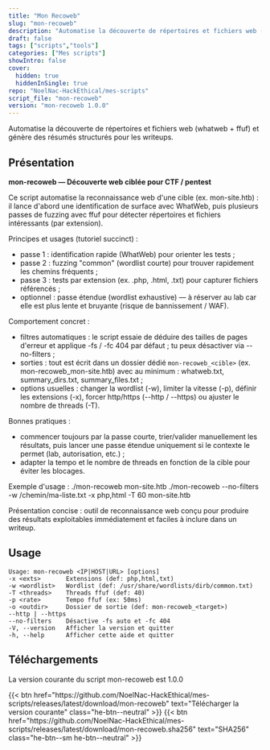 ```yaml
---
title: "Mon Recoweb"
slug: "mon-recoweb"
description: "Automatise la découverte de répertoires et fichiers web (whatweb + ffuf) et génère des résumés structurés pour les writeups."
draft: false
tags: ["scripts","tools"]
categories: ["Mes scripts"]
showIntro: false
cover:
  hidden: true
  hiddenInSingle: true
repo: "NoelNac-HackEthical/mes-scripts"
script_file: "mon-recoweb"
version: "mon-recoweb 1.0.0"
---
```


Automatise la découverte de répertoires et fichiers web (whatweb + ffuf) et génère des résumés structurés pour les writeups.

## Présentation

**mon-recoweb — Découverte web ciblée pour CTF / pentest**

Ce script automatise la reconnaissance web d'une cible (ex. mon-site.htb) : il lance
d'abord une identification de surface avec WhatWeb, puis plusieurs passes de fuzzing
avec ffuf pour détecter répertoires et fichiers intéressants (par extension).

Principes et usages (tutoriel succinct) :
- passe 1 : identification rapide (WhatWeb) pour orienter les tests ;
- passe 2 : fuzzing "common" (wordlist courte) pour trouver rapidement les chemins fréquents ;
- passe 3 : tests par extension (ex. .php, .html, .txt) pour capturer fichiers référencés ;
- optionnel : passe étendue (wordlist exhaustive) — à réserver au lab car elle est
  plus lente et bruyante (risque de bannissement / WAF).

Comportement concret :
- filtres automatiques : le script essaie de déduire des tailles de pages d'erreur et
  applique -fs / -fc 404 par défaut ; tu peux désactiver via --no-filters ;
- sorties : tout est écrit dans un dossier dédié `mon-recoweb_<cible>` (ex. mon-recoweb_mon-site.htb)
  avec au minimum : whatweb.txt, summary_dirs.txt, summary_files.txt ;
- options usuelles : changer la wordlist (-w), limiter la vitesse (-p), définir les extensions (-x),
  forcer http/https (--http / --https) ou ajuster le nombre de threads (-T).

Bonnes pratiques :
- commencer toujours par la passe courte, trier/valider manuellement les résultats,
  puis lancer une passe étendue uniquement si le contexte le permet (lab, autorisation, etc.) ;
- adapter la tempo et le nombre de threads en fonction de la cible pour éviter les blocages.

Exemple d'usage :
  ./mon-recoweb mon-site.htb
  ./mon-recoweb --no-filters -w /chemin/ma-liste.txt -x php,html -T 60 mon-site.htb

Présentation concise : outil de reconnaissance web conçu pour produire des résultats
exploitables immédiatement et faciles à inclure dans un writeup.

## Usage

```
Usage: mon-recoweb <IP|HOST|URL> [options]
-x <exts>       Extensions (def: php,html,txt)
-w <wordlist>   Wordlist (def: /usr/share/wordlists/dirb/common.txt)
-T <threads>    Threads ffuf (def: 40)
-p <rate>       Tempo ffuf (ex: 50ms)
-o <outdir>     Dossier de sortie (def: mon-recoweb_<target>)
--http | --https
--no-filters    Désactive -fs auto et -fc 404
-V, --version   Afficher la version et quitter
-h, --help      Afficher cette aide et quitter
```

## Téléchargements

La version courante du script mon-recoweb est 1.0.0

<div class="dl-row" style="display:flex; gap:.6rem; align-items:center; flex-wrap:wrap">
  {{< btn href="https://github.com/NoelNac-HackEthical/mes-scripts/releases/latest/download/mon-recoweb" text="Télécharger la version courante" class="he-btn--neutral" >}}
  {{< btn href="https://github.com/NoelNac-HackEthical/mes-scripts/releases/latest/download/mon-recoweb.sha256" text="SHA256" class="he-btn--sm he-btn--neutral" >}}
</div>

